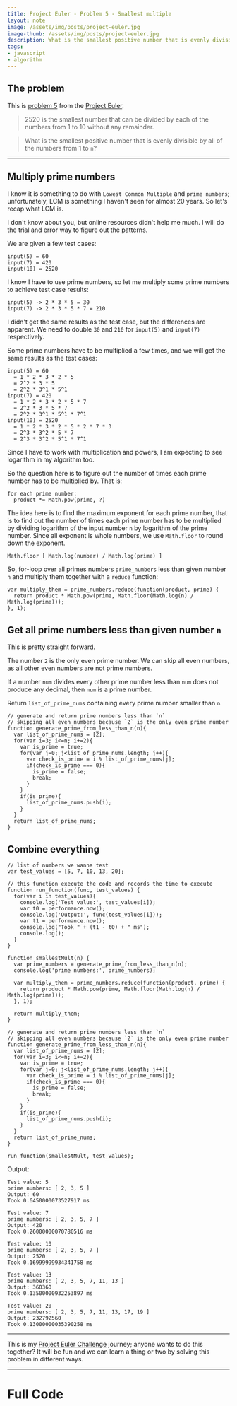 ```yaml
---
title: Project Euler - Problem 5 - Smallest multiple
layout: note
image: /assets/img/posts/project-euler.jpg
image-thumb: /assets/img/posts/project-euler.jpg
description: What is the smallest positive number that is evenly divisible by all of the numbers from 1 to n?
tags:
- javascript
- algorithm
---
```


## The problem
This is [problem 5](https://projecteuler.net/problem=5) from the [Project Euler](https://projecteuler.net/).

> 2520 is the smallest number that can be divided by each of the numbers from 1 to 10 without any remainder.

> What is the smallest positive number that is evenly divisible by all of the numbers from 1 to `n`?

---

## Multiply prime numbers

I know it is something to do with `Lowest Common Multiple` and `prime numbers`; unfortunately, LCM is something I haven't seen for almost 20 years. So let's recap what LCM is.

I don't know about you, but online resources didn't help me much. I will do the trial and error way to figure out the patterns.

We are given a few test cases:
```
input(5) = 60
input(7) = 420
input(10) = 2520
```

I know I have to use prime numbers, so let me multiply some prime numbers to achieve test case results:
```
input(5) -> 2 * 3 * 5 = 30
input(7) -> 2 * 3 * 5 * 7 = 210
```

I didn't get the same results as the test case, but the differences are apparent. We need to double `30` and `210` for `input(5)` and `input(7)` respectively.

Some prime numbers have to be multiplied a few times, and we will get the same results as the test cases:
```
input(5) = 60
  = 1 * 2 * 3 * 2 * 5
  = 2^2 * 3 * 5
  = 2^2 * 3^1 * 5^1
input(7) = 420
  = 1 * 2 * 3 * 2 * 5 * 7
  = 2^2 * 3 * 5 * 7
  = 2^2 * 3^1 * 5^1 * 7^1
input(10) = 2520
  = 1 * 2 * 3 * 2 * 5 * 2 * 7 * 3
  = 2^3 * 3^2 * 5 * 7
  = 2^3 * 3^2 * 5^1 * 7^1
```

Since I have to work with multiplication and powers, I am expecting to see logarithm in my algorithm too.

So the question here is to figure out the number of times each prime number has to be multiplied by. That is:
```
for each prime number:
  product *= Math.pow(prime, ?)
```

The idea here is to find the maximum exponent for each prime number, that is to find out the number of times each prime number has to be multiplied by dividing logarithm of the input number `n` by logarithm of the prime number. Since all exponent is whole numbers, we use `Math.floor` to round down the exponent.
```
Math.floor [ Math.log(number) / Math.log(prime) ]
```

So, for-loop over all primes numbers `prime_numbers` less than given number `n` and multiply them together with a `reduce` function:
```
var multiply_them = prime_numbers.reduce(function(product, prime) {
  return product * Math.pow(prime, Math.floor(Math.log(n) / Math.log(prime)));
}, 1);
```

## Get all prime numbers less than given number `n`

This is pretty straight forward.

The number `2` is the only even prime number. We can skip all even numbers, as all other even numbers are not prime numbers.

If a number `num` divides every other prime number less than `num` does not produce any decimal, then `num` is a prime number.

Return `list_of_prime_nums` containing every prime number smaller than `n`.

```
// generate and return prime numbers less than `n`
// skipping all even numbers because `2` is the only even prime number
function generate_prime_from_less_than_n(n){
  var list_of_prime_nums = [2];
  for(var i=3; i<=n; i+=2){
    var is_prime = true;
    for(var j=0; j<list_of_prime_nums.length; j++){
      var check_is_prime = i % list_of_prime_nums[j];
      if(check_is_prime === 0){
        is_prime = false;
        break;
      }
    }
    if(is_prime){
      list_of_prime_nums.push(i);
    }
  }
  return list_of_prime_nums;
}
```

## Combine everything

```
// list of numbers we wanna test
var test_values = [5, 7, 10, 13, 20];

// this function execute the code and records the time to execute
function run_function(func, test_values) {
  for(var i in test_values){
    console.log('Test value:', test_values[i]);
    var t0 = performance.now();
    console.log('Output:', func(test_values[i]));
    var t1 = performance.now();
    console.log("Took " + (t1 - t0) + " ms");
    console.log();
  }
}

function smallestMult(n) {
  var prime_numbers = generate_prime_from_less_than_n(n);
  console.log('prime numbers:', prime_numbers);

  var multiply_them = prime_numbers.reduce(function(product, prime) {
    return product * Math.pow(prime, Math.floor(Math.log(n) / Math.log(prime)));
  }, 1);

  return multiply_them;
}

// generate and return prime numbers less than `n`
// skipping all even numbers because `2` is the only even prime number
function generate_prime_from_less_than_n(n){
  var list_of_prime_nums = [2];
  for(var i=3; i<=n; i+=2){
    var is_prime = true;
    for(var j=0; j<list_of_prime_nums.length; j++){
      var check_is_prime = i % list_of_prime_nums[j];
      if(check_is_prime === 0){
        is_prime = false;
        break;
      }
    }
    if(is_prime){
      list_of_prime_nums.push(i);
    }
  }
  return list_of_prime_nums;
}

run_function(smallestMult, test_values);
```

Output:
```
Test value: 5
prime numbers: [ 2, 3, 5 ]
Output: 60
Took 0.6450000073527917 ms

Test value: 7
prime numbers: [ 2, 3, 5, 7 ]
Output: 420
Took 0.26000000070780516 ms

Test value: 10
prime numbers: [ 2, 3, 5, 7 ]
Output: 2520
Took 0.16999999934341758 ms

Test value: 13
prime numbers: [ 2, 3, 5, 7, 11, 13 ]
Output: 360360
Took 0.13500000932253897 ms

Test value: 20
prime numbers: [ 2, 3, 5, 7, 11, 13, 17, 19 ]
Output: 232792560
Took 0.13000000035390258 ms
```

---

This is my [Project Euler Challenge](https://projecteuler.net/) journey; anyone wants to do this together? It will be fun and we can learn a thing or two by solving this problem in different ways.

---

# Full Code

<script src="https://gist.github.com/jinglescode/17b271dda52234afeb2b4721e3cdaa4a.js"></script>
